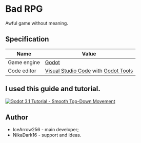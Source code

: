 # Bad RPG
 Awful game without meaning.

## Specification

| Name        | Value                                                        |
| ----------- | ------------------------------------------------------------ |
| Game engine | [Godot](https://en.wikipedia.org/wiki/Godot_(game_engine))   |
| Code editor | [Visual Studio Code](https://code.visualstudio.com/) with [Godot Tools](https://marketplace.visualstudio.com/items?itemName=geequlim.godot-tools) |

## I used this guide and tutorial.

[![Godot 3.1 Tutorial - Smooth Top-Down  Movement](https://img.youtube.com/vi/BeSJgUTLmk0/mqdefault.jpg)](http://www.youtube.com/watch?v=BeSJgUTLmk0 "Godot 3.1 Tutorial - Smooth Top-Down Movement")

## Author

* IceArrow256 - main developer;
* NikaDark16 - support and ideas.